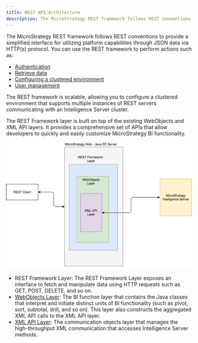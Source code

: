 ```yaml
---
title: REST API Architecture
description: The MicroStrategy REST framework follows REST conventions to provide a simplified interface for utilizing platform capabilities through JSON data via HTTP(s) protocol.
---
```


The MicroStrategy REST framework follows REST conventions to provide a simplified interface for utilizing platform capabilities through JSON data via HTTP(s) protocol. You can use the REST framework to perform actions such as:

- [Authentication](../common-workflows/authentication.md)
- [Retrieve data](../common-workflows/retrieve-data-from-the-intelligence-server/retrieve-data-from-the-intelligence-server.md)
- [Configuring a clustered environment](./configure-clustered-environments.md)
- [User management](../common-workflows/manage-user-and-user-groups/)

The REST framework is scalable, allowing you to configure a clustered environment that supports multiple instances of REST servers communicating with an Intelligence Server cluster.

The REST Framework layer is built on top of the existing WebObjects and XML API layers. It provides a comprehensive set of APIs that allow developers to quickly and easily customize MicroStrategy BI functionality.

![REST Architecture](../images/REST_architecture.png)

- REST Framework Layer: The REST Framework Layer exposes an interface to fetch and manipulate data using HTTP requests such as GET, POST, DELETE, and so on.
- [WebObjects Layer](https://www2.microstrategy.com/producthelp/Current/WebSDK/Content/topics/webarch/Web_Objects_Layer.htm): The BI function layer that contains the Java classes that interpret and initiate distinct units of BI functionality (such as pivot, sort, subtotal, drill, and so on). This layer also constructs the aggregated XML API calls to the XML API layer.
- [XML API Layer](https://www2.microstrategy.com/producthelp/Current/WebSDK/Content/topics/webarch/XML_API_Layer.htm): The communication objects layer that manages the high-throughput XML communication that accesses Intelligence Server methods.
